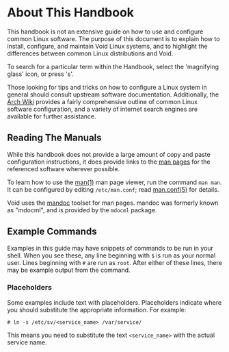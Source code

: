 # About This Handbook

This handbook is not an extensive guide on how to use and configure common
Linux software. The purpose of this document is to explain how to install,
configure, and maintain Void Linux systems, and to highlight the differences
between common Linux distributions and Void.

To search for a particular term within the Handbook, select the 'magnifying
glass' icon, or press 's'.

Those looking for tips and tricks on how to configure a Linux system in
general should consult upstream software documentation. Additionally, the
[Arch Wiki](https://wiki.archlinux.org/) provides a fairly comprehensive
outline of common Linux software configuration, and a variety of internet
search engines are available for further assistance.

## Reading The Manuals

While this handbook does not provide a large amount of copy and paste
configuration instructions, it does provide links to the [man
pages](https://man.voidlinux.org/) for the referenced software wherever
possible.

To learn how to use the [man(1)](https://man.voidlinux.org/man.1) man page
viewer, run the command `man man`. It can be configured by editing
`/etc/man.conf`; read [man.conf(5)](https://man.voidlinux.org/man.conf.5)
for details.

Void uses the [mandoc](https://mandoc.bsd.lv/) toolset for man pages. mandoc
was formerly known as "mdocml", and is provided by the `mdocml` package.

## Example Commands

Examples in this guide may have snippets of commands to be run in your
shell.  When you see these, any line beginning with `$` is run as your
normal user.  Lines beginning with `#` are run as `root`. After either of
these lines, there may be example output from the command.

### Placeholders

Some examples include text with placeholders. Placeholders indicate where
you should substitute the appropriate information. For example:

``` # ln -s /etc/sv/<service_name> /var/service/ ```

This means you need to substitute the text `<service_name>` with the actual
service name.
